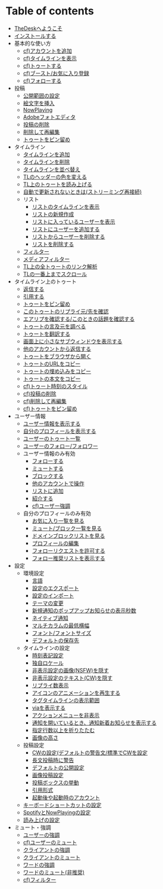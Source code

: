 # Table of contents

* [TheDeskへようこそ](README.md)
* [インストールする](INSTALL.md)
* 基本的な使い方
  * [cf)アカウントを追加](account/ADD.md)
  * [cf)タイムラインを表示](timeline/VIEW.md)
  * [cf)トゥートする](post/TOOT.md)
  * [cf)ブースト/お気に入り登録](timeline/BTFAV.md)
  * [cf)フォローする](user/FOLLOW.md)
* 投稿
  * [公開範囲の設定](post/PRIVASY.md)
  * [絵文字を挿入](post/EMOJI.md)
  * [NowPlaying](post/NOWPLAYING.md)
  * [Adobeフォトエディタ](post/ADOBE.md)
  * [投稿の削除](post/DELETE.md)
  * [削除して再編集](post/REDRAFT.md)
  * [トゥートをピン留め](post/PIN.md)
* タイムライン
  * [タイムラインを追加](timeline/ADD.md)
  * [タイムラインを削除](timeline/DELETE.md)
  * [タイムラインを並べ替え](timeline/SORT.md)
  * [TLのヘッダーの色を変える](timeline/HEADERCOLOR.md)
  * [TL上のトゥートを読み上げる](timeline/TTS.md)
  * [自動で更新されないときは(ストリーミング再接続)](timeline/RECONNECT.md)
  * リスト
    * [リストのタイムラインを表示](timeline/list/VIEW.md)
    * [リストの新規作成](timeline/list/MAKE.md)
    * [リストに入っているユーザーを表示](timeline/list/SHOWUSERS.md)
    * [リストにユーザーを追加する](timeline/list/ADDUSER.md)
    * [リストからユーザーを削除する](timeline/list/REMOVEUSER.md)
    * [リストを削除する](timeline/list/DELETE.md)
  * [フィルター](timeline/FILTER.md)
  * [メディアフィルター](timeline/MEDIAFILTER.md)
  * [TL上の全トゥートのリンク解析](timeline/LINK.md)
  * [TLの一番上までスクロール](timeline/TOP.md)
* タイムライン上のトゥート
  * [返信する](toot/REPLY.md)
  * [引用する](toot/QUOTE.md)
  * [トゥートをピン留め](toot/PIN.md)
  * [このトゥートのリプライ元/先を確認](toot/REPLYCK.md)
  * [エアリプを確認する/このときの話題を確認する](toot/AIRREPLY.md)
  * [トゥートの言及元を調べる](toot/BTCK.md)
  * [トゥートを翻訳する](toot/TRANSLATE.md)
  * [画面上に小さなサブウィンドウを表示する](toot/NANO.md)
  * [他のアカウントから返信する](toot/REPLY.md)
  * [トゥートをブラウザから開く](toot/BROWSER.md)
  * [トゥートのURLをコピー](toot/COPYURL.md)
  * [トゥートの埋め込みをコピー](toot/COPYHTML.md)
  * [トゥートの本文をコピー](toot/COPYHTML.md)
  * [cf)トゥート時刻のスタイル](settings/timeline/FORMAT.md)
  * [cf)投稿の削除](post/DELETE.md)
  * [cf)削除して再編集](post/REDRAFT.md)
  * [cf)トゥートをピン留め](post/PIN.md)
* ユーザー情報
   * [ユーザー情報を表示する](user/SHOW.md)
   * [自分のプロフィールを表示する](user/PROF.md)
   * [ユーザーのトゥート一覧](user/TL.md)
   * [ユーザーのフォロー/フォロワー](user/FLW.md)
   * ユーザー情報のみ有効
     * [フォローする](user/FOLLOW.md)
     * [ミュートする](user/MUTE.md)
     * [ブロックする](mute/BLOCK.md)
     * [他のアカウントで操作](user/AAO.md)
     * [リストに追加](user/LIST.md)
     * [紹介する](user/ENDORSE.md)
     * [cf)ユーザー強調](mute/USERS.md)
   * 自分のプロフィールのみ有効
     * [お気に入り一覧を見る](user/FAV.md)
     * [ミュート/ブロック一覧を見る](user/BMLIST.md)
     * [ドメインブロックリストを見る](user/DOM.md)
     * [プロフィールの編集](user/PROF.md)
     * [フォローリクエストを許可する](user/AUTH.md)
     * [フォロー推奨リストを表示する](user/FRC.md)
* 設定
   * 環境設定
     * [言語](settings/system/LANGUAGE.md)
     * [設定のエクスポート](settings/system/EXPORT.md)
     * [設定のインポート](settings/system/IMPORT.md)
     * [テーマの変更](settings/system/THEME.md)
     * [新規通知のポップアップお知らせの表示秒数](settings/system/POPUP.md)
     * [ネイティブ通知](settings/system/NATIVE.md)
     * [マルチカラムの最低横幅](settings/system/WIDTH.md)
     * [フォント/フォントサイズ](settings/system/FONT.md)
     * [デフォルトの保存先](settings/system/SAVE.md)
   * タイムラインの設定
     * [時刻表記設定](settings/timeline/FORMAT.md)
     * [独自ロケール](settings/timeline/LOCALE.md)
     * [非表示設定の画像(NSFW)を隠す](settings/timeline/NSFW.md)
     * [非表示設定のテキスト(CW)を隠す](settings/timeline/CW.md)
     * [リプライ数表示](settings/timeline/REPLY.md)
     * [アイコンのアニメーションを再生する](settings/timeline/GIF.md)
     * [タグタイムラインの表示範囲](settings/timeline/TAG.md)
     * [viaを表示する](settings/timeline/VIA.md) 
     * [アクションメニューを非表示](settings/timeline/ACTION.md) 
     * [通知を開いているとき、通知新着お知らせを表示する](settings/timeline/NOTIF.md) 
     * [指定行数以上を折りたたむ](settings/timeline/AUTOFOLD.md) 
     * [画像の高さ](settings/timeline/HEIGHT.md) 
   * 投稿設定
     * [CWの設定(デフォルトの警告文/標準でCWを設定](settings/post/CW.md)
     * [長文投稿時に警告](settings/post/LONG.md)
     * [デフォルトの公開設定](settings/post/PRIV.md)
     * [画像投稿設定](settings/post/IMG.md)
     * [投稿ボックスの挙動](settings/post/POSTBOX.md)
     * [引用形式](settings/post/QUOTE.md)
     * [起動後や起動時のアカウント](settings/post/ACCT.md)
   * [キーボードショートカットの設定](settings/KEYSC.md)
   * [SpotifyとNowPlayingの設定](settings/SPOTIFY.md)
   * [読み上げの設定](settings/SPOTIFY.md)
 * ミュート・強調
   * [ユーザーの強調](mute/USERS.md)
   * [cf)ユーザーのミュート](user/MUTE.md)
   * [クライアントの強調](mute/CLIENTENP.md)
   * [クライアントのミュート](mute/CLIENTMUTE.md)
   * [ワードの強調](mute/WORDENP.md)
   * [ワードのミュート(非推奨)](mute/WORDMUTE.md)
   * [cf)フィルター](timeline/FILTER.md)

